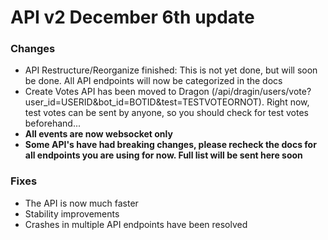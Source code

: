 # API v2 December 6th update

### Changes

* API Restructure/Reorganize finished: This is not yet done, but will soon be done. All API endpoints will now be categorized in the docs
* Create Votes API has been moved to Dragon (/api/dragin/users/vote?user\_id=USERID&bot\_id=BOTID&test=TESTVOTEORNOT). Right now, test votes
can be sent by anyone, so you should check for test votes beforehand...
* **All events are now websocket only**
* **Some API's have had breaking changes, please recheck the docs for all endpoints you are using for now. Full list will be sent here soon**

### Fixes

* The API is now much faster
* Stability improvements
* Crashes in multiple API endpoints have been resolved
